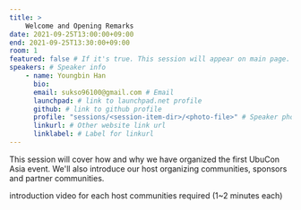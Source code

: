 ```yaml
---
title: >
    Welcome and Opening Remarks 
date: 2021-09-25T13:00:00+09:00
end: 2021-09-25T13:30:00+09:00
room: 1
featured: false # If it's true. This session will appear on main page.
speakers: # Speaker info
    - name: Youngbin Han
      bio: 
      email: sukso96100@gmail.com # Email
      launchpad: # link to launchpad.net profile
      github: # link to github profile
      profile: "sessions/<session-item-dir>/<photo-file>" # Speaker photo
      linkurl: # Other website link url
      linklabel: # Label for linkurl
---
```

This session will cover how and why we have organized the first UbuCon Asia event. We'll also introduce our host organizing communities, sponsors and partner communities.

introduction video for each host communities required (1~2 minutes each)
